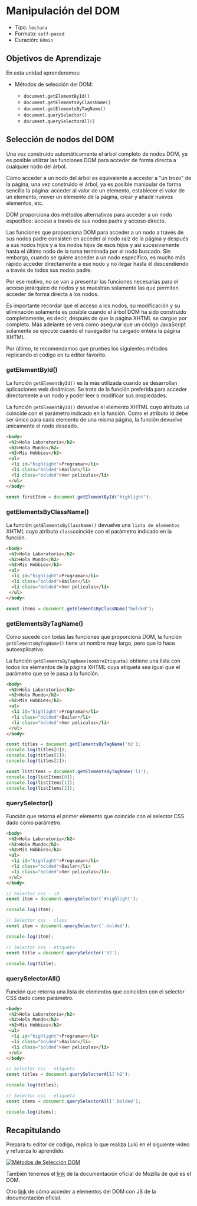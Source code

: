 # Manipulación del DOM 

* Tipo: `lectura`
* Formato: `self-paced`
* Duración: `60min`

## Objetivos de Aprendizaje

En esta unidad aprenderemos:

* Métodos de selección del DOM:

  * `document.getElementById()`
  * `document.getElementsByClassName()`
  * `document.getElementsByTagName()`
  * `document.querySelector()`
  * `document.querySelectorAll()`

## Selección de nodos del DOM

Una vez construido automáticamente el árbol completo de nodos DOM, ya es
posible utilizar las funciones DOM para acceder de forma directa a cualquier
nodo del árbol.

Como acceder a un nodo del árbol es equivalente a acceder a
"un trozo" de la página, una vez construido el árbol, ya es posible manipular
de forma sencilla la página: acceder al valor de un elemento, establecer el
valor de un elemento, mover un elemento de la página, crear y añadir nuevos
elementos, etc.

DOM proporciona dos métodos alternativos para acceder a un nodo específico:
acceso a través de sus nodos padre y acceso directo.

Las funciones que proporciona DOM para acceder a un nodo a través de sus nodos
padre consisten en acceder al nodo raíz de la página y después a sus nodos
hijos y a los nodos hijos de esos hijos y así sucesivamente hasta el último
nodo de la rama terminada por el nodo buscado. Sin embargo, cuando se quiere
acceder a un nodo específico, es mucho más rápido acceder directamente a ese
nodo y no llegar hasta él descendiendo a través de todos sus nodos padre.

Por ese motivo, no se van a presentar las funciones necesarias para el acceso
jerárquico de nodos y se muestran solamente las que permiten acceder de forma
directa a los nodos.

Es importante recordar que el acceso a los nodos, su modificación
y su eliminación solamente es posible cuando el árbol DOM ha sido construido
completamente, es decir, después de que la página XHTML se cargue por
completo. Más adelante se verá cómo asegurar que un código JavaScript
solamente se ejecute cuando el navegador ha cargado entera la página XHTML.

Por último, te recomendamos que pruebes los siguientes métodos replicando el código en tu editor favorito.

### **getElementById()**

La función `getElementById()` es la más utilizada cuando se desarrollan
aplicaciones web dinámicas. Se trata de la función preferida para acceder
directamente a un nodo y poder leer o modificar sus propiedades.

La función `getElementById()` devuelve el elemento XHTML cuyo atributo `id`
coincide con el parámetro indicado en la función. Como el atributo id debe ser
único para cada elemento de una misma página, la función devuelve únicamente
el nodo deseado.

```html
<body>
 <h2>Hola Laboratoria</h2>
 <h2>Hola Mundo</h2>
 <h2>Mis Hobbies</h2>
 <ul>
  <li id="highlight">Programar</li>
  <li class="bolded">Bailar</li>
  <li class="bolded">Ver peliculas</li>
 </ul>
</body>
```

```js
const firstItem = document.getElementById("highlight");
```

### **getElementsByClassName()**

La función `getElementsByClassName()` devuelve una `lista de elementos` XHTML cuyo atributo `class`coincide con el parámetro indicado en la función.

```html
<body>
 <h2>Hola Laboratoria</h2>
 <h2>Hola Mundo</h2>
 <h2>Mis Hobbies</h2>
 <ul>
  <li id="highlight">Programar</li>
  <li class="bolded">Bailar</li>
  <li class="bolded">Ver peliculas</li>
 </ul>
</body>
```

```js
const items = document.getElementsByClassName("bolded");
```

### **getElementsByTagName()**

Como sucede con todas las funciones que proporciona DOM, la función `
getElementsByTagName()` tiene un nombre muy largo, pero que lo hace
autoexplicativo.

La función `getElementsByTagName(nombreEtiqueta)` obtiene una lista con todos los elementos
de la página XHTML cuya etiqueta sea igual que el parámetro que se le pasa a
la función.

```html
<body>
 <h2>Hola Laboratoria</h2>
 <h2>Hola Mundo</h2>
 <h2>Mis Hobbies</h2>
 <ul>
  <li id="highlight">Programar</li>
  <li class="bolded">Bailar</li>
  <li class="bolded">Ver peliculas</li>
 </ul>
</body>
```

```js
const titles = document.getElementsByTagName('h2');
console.log(titles[0]);
console.log(titles[1]);
console.log(titles[2]);

const listItems = document.getElementsByTagName('li');
console.log(listItems[0]);
console.log(listItems[1]);
console.log(listItems[2]);

```

### **querySelector()**

Función que retorna el primer elemento que coincide con el selector CSS dado como parámetro.

```html
<body>
 <h2>Hola Laboratoria</h2>
 <h2>Hola Mundo</h2>
 <h2>Mis Hobbies</h2>
 <ul>
  <li id="highlight">Programar</li>
  <li class="bolded">Bailar</li>
  <li class="bolded">Ver peliculas</li>
 </ul>
</body>
```

```js
// Selector css - id
const item = document.querySelector('#highlight');

console.log(item);

```

```js
// Selector css - class
const item = document.querySelector('.bolded');

console.log(item);
```

```js
// Selector css - etiqueta
const title = document.querySelector('h2');

console.log(title);
```

### **querySelectorAll()**

Función que retorna una lista de elementos que coinciden con el selector CSS dado como parámetro.

```html
<body>
 <h2>Hola Laboratoria</h2>
 <h2>Hola Mundo</h2>
 <h2>Mis Hobbies</h2>
 <ul>
  <li id="highlight">Programar</li>
  <li class="bolded">Bailar</li>
  <li class="bolded">Ver peliculas</li>
 </ul>
</body>
```

```js
// Selector css - etiqueta
const titles = document.querySelectorAll('h2');

console.log(titles);
```

```js
// Selector css - etiqueta
const items = document.querySelectorAll('.bolded');

console.log(items);
```

## Recapitulando

Prepara tu editor de código, replica lo que realiza Lulú en el siguiente video y refuerza lo aprendido.

[![Métodos de Selección DOM](https://img.youtube.com/vi/7iHu7s54vIk/0.jpg)](https://www.youtube.com/watch?v=7iHu7s54vIk)

También tenemos el [link](https://developer.mozilla.org/es/docs/Referencia_DOM_de_Gecko/Introducci%C3%B3n#Qu.C3.A9_es_el_DOM.3F)
de la documentación oficial de Mozilla de qué es el DOM.

Otro [link](https://developer.mozilla.org/es/docs/Referencia_DOM_de_Gecko/Introducci%C3%B3n#C.C3.B3mo_se_accede_al_DOM.3F)
de cómo acceder a elementos del DOM con JS de la documentación oficial.